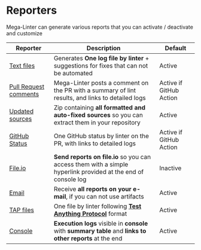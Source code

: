 <!-- markdownlint-disable MD013 -->
<!-- Generated by .automation/build.py, please do not update manually -->
<!-- reporters-section-start -->

# Reporters

Mega-Linter can generate various reports that you can activate / deactivate and customize

| Reporter |  Description | Default |
| -------- |  ----------- | ------- |
| [Text files](reporters/TextReporter.md) |  Generates **One log file by linter** + suggestions for fixes that can not be automated | Active |
| [Pull Request comments](reporters/GitHubCommentReporter.md) | Mega-Linter posts a comment on the PR with a summary of lint results, and links to detailed logs | Active if GitHub Action |
| [Updated sources](reporters/UpdatedSourcesReporter.md) | Zip containing **all formatted and auto-fixed sources** so you can extract them in your repository | Active |
| [GitHub Status](reporters/GitHubStatusReporter.md) | One GitHub status by linter on the PR, with links to detailed logs | Active if GitHub Action |
| [File.io](reporters/FileIoReporter.md) | **Send reports on file.io** so you can access them with a simple hyperlink provided at the end of console log | Inactive |
| [Email](reporters/EmailReporter.md) | Receive **all reports on your e-mail**, if you can not use artifacts | Active |
| [TAP files](reporters/TapReporter.md) | One file by linter following [**Test Anything Protocol**](https://testanything.org/) format | Active |
| [Console](reporters/ConsoleReporter.md) | **Execution logs** visible in **console** with **summary table** and **links to other reports** at the end | Active |

<!-- reporters-section-end -->
